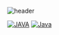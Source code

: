 ![header](https://capsule-render.vercel.app/api?type=waving&color=auto&height=300&section=header&text=capsule%20render&fontSize=90)





[![JAVA](https://img.shields.io/badge/Java-#007396?style=flat-square&logo=Javat&logoColor=white)](https://github.com/j2seon/Java)
[![Java](https://img.shields.io/badge/Java-#007396?style=flat-square&logo=Java&logoColor=white)](https://github.com/j2seon/Java)
